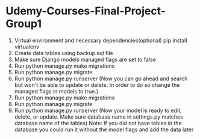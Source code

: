 # Udemy-Courses-Final-Project-Group1
1) Virtual environment and necessary dependencies(optional)
   pip install virtualenv
3) Create data tables using backup.sql file
4) Make sure Django models managed flags are set to false
5) Run python manage.py make migrations
6) Run python manage.py migrate
7) Run python manage.py runserver
(Now you can go ahead and search but won't be able to update or delete. In order to do so change the managed flags in models to true.)
8) Run python manage.py make migrations
9) Run python manage.py migrate
10) Run python manage.py runserver
(Now your model is ready to edit, delete, or update.
Make sure database name in settings.py matches database name of the tables)
Note: If you did not have tables in the database you could run it without the model flags and add the data later
